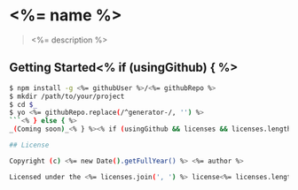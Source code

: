 # <%= name %>

> <%= description %>

## Getting Started<% if (usingGithub) { %>

```sh
$ npm install -g <%= githubUser %>/<%= githubRepo %>
$ mkdir /path/to/your/project
$ cd $_
$ yo <%= githubRepo.replace(/^generator-/, '') %>
```<% } else { %>
_(Coming soon)_<% } %><% if (usingGithub && licenses && licenses.length) { %>

## License

Copyright (c) <%= new Date().getFullYear() %> <%= author %> 

Licensed under the <%= licenses.join(', ') %> license<%= licenses.length === 1 ? '' : 's' %>.<% } %>
